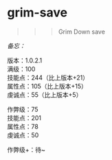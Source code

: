 # grim-save

>>>Grim Down save

*备忘：*

版本：1.0.2.1   
满级：100   
技能点：244（比上版本+21）   
属性点：105（比上版本+15）   
虔诚点：55（比上版本+5）   

作弊级：75   
技能点：201   
属性点：78   
虔诚点：50   

作弊级+：待~   
